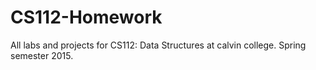 # CS112-Homework

All labs and projects for CS112: Data Structures at calvin college. Spring semester 2015.
